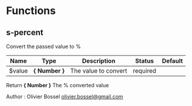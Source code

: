 # Functions


## s-percent

Convert the passed value to %



Name  |  Type  |  Description  |  Status  |  Default
------------  |  ------------  |  ------------  |  ------------  |  ------------
$value  |  **{ Number }**  |  The value to convert  |  required  |

Return **{ Number }** The % converted value

Author : Olivier Bossel <olivier.bossel@gmail.com>